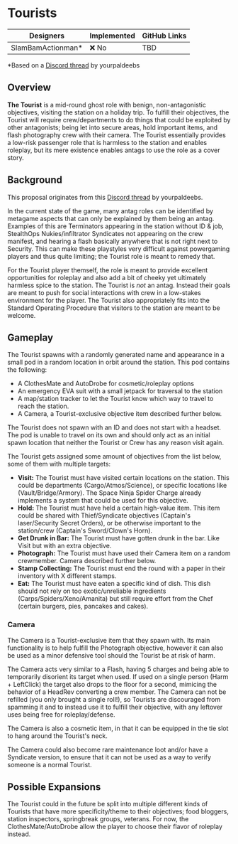 # Tourists

| Designers | Implemented | GitHub Links |
|---|---|---|
| SlamBamActionman* | :x: No | TBD |

*Based on a [Discord thread](https://discord.com/channels/310555209753690112/1193309894879744151) by yourpaldeebs

## Overview

**The Tourist** is a mid-round ghost role with benign, non-antagonistic objectives, visiting the station on a holiday trip. To fulfill their objectives, the Tourist will require crew/departments to do things that could be exploited by other antagonists; being let into secure areas, hold important items, and flash photography crew with their camera. The Tourist essentially provides a low-risk passenger role that is harmless to the station and enables roleplay, but its mere existence enables antags to use the role as a cover story.

## Background

This proposal originates from this [Discord thread](https://discord.com/channels/310555209753690112/1193309894879744151) by yourpaldeebs.

In the current state of the game, many antag roles can be identified by metagame aspects that can only be explained by them being an antag. Examples of this are Terminators appearing in the station without ID & job, StealthOps Nukies/infiltrator Syndicates not appearing on the crew manifest, and hearing a flash basically anywhere that is not right next to Security. This can make these playstyles very difficult against powergaming players and thus quite limiting; the Tourist role is meant to remedy that.

For the Tourist player themself, the role is meant to provide excellent opportunities for roleplay and also add a bit of cheeky yet ultimately harmless spice to the station. The Tourist is *not* an antag. Instead their goals are meant to push for social interactions with crew in a low-stakes environment for the player. The Tourist also appropriately fits into the Standard Operating Procedure that visitors to the station are meant to be welcome.

## Gameplay

The Tourist spawns with a randomly generated name and appearance in a small pod in a random location in orbit around the station. 
This pod contains the following:
- A ClothesMate and AutoDrobe for cosmetic/roleplay options
- An emergency EVA suit with a small jetpack for traversal to the station
- A map/station tracker to let the Tourist know which way to travel to reach the station.
- A Camera, a Tourist-exclusive objective item described further below.

The Tourist does not spawn with an ID and does not start with a headset. The pod is unable to travel on its own and should only act as an initial spawn location that neither the Tourist or Crew has any reason visit again.

The Tourist gets assigned some amount of objectives from the list below, some of them with multiple targets:

- **Visit:** The Tourist must have visited certain locations on the station. This could be departments (Cargo/Atmos/Science), or specific locations like (Vault/Bridge/Armory). The Space Ninja Spider Charge already implements a system that could be used for this objective.
- **Hold:** The Tourist must have held a certain high-value item. This item could be shared with Thief/Syndicate objectives (Captain's laser/Security Secret Orders), or be otherwise important to the station/crew (Captain's Sword/Clown's Horn).
- **Get Drunk in Bar:** The Tourist must have gotten drunk in the bar. Like Visit but with an extra objective.
- **Photograph:** The Tourist must have used their Camera item on a random crewmember. Camera described further below.
- **Stamp Collecting:** The Tourist must end the round with a paper in their inventory with X different stamps.
- **Eat:** The Tourist must have eaten a specific kind of dish. This dish should not rely on too exotic/unreliable ingredients (Carps/Spiders/Xeno/Amanita) but still require effort from the Chef (certain burgers, pies, pancakes and cakes).

### Camera

The Camera is a Tourist-exclusive item that they spawn with. Its main functionality is to help fulfill the Photograph objective, however it can also be used as a minor defensive tool should the Tourist be at risk of harm. 

The Camera acts very similar to a Flash, having 5 charges and being able to temporarily disorient its target when used. If used on a single person (Harm + LeftClick) the target also drops to the floor for a second, mimicing the behavior of a HeadRev converting a crew member. The Camera can not be refilled (you only brought a single roll!), so Tourists are discouraged from spamming it and to instead use it to fulfill their objective, with any leftover uses being free for roleplay/defense.

The Camera is also a cosmetic item, in that it can be equipped in the tie slot to hang around the Tourist's neck.

The Camera could also become rare maintenance loot and/or have a Syndicate version, to ensure that it can not be used as a way to verify someone is a normal Tourist.

## Possible Expansions

The Tourist could in the future be split into multiple different kinds of Tourists that have more specificity/theme to their objectives; food bloggers, station inspectors, springbreak groups, veterans. For now, the ClothesMate/AutoDrobe allow the player to choose their flavor of roleplay instead.
